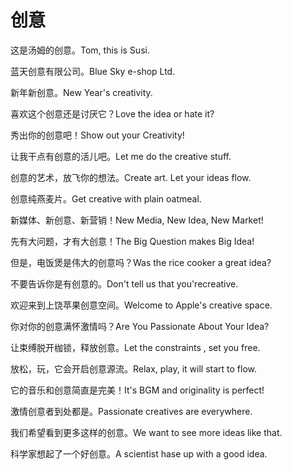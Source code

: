 # 创意

<p><span class="chinese">这是汤姆的创意。</span><span class="english">Tom, this is Susi.</span></p>

<p><span class="chinese">蓝天创意有限公司。</span><span class="english">Blue Sky e-shop Ltd.</span></p>

<p><span class="chinese">新年新创意。</span><span class="english">New Year's creativity.</span></p>

<p><span class="chinese">喜欢这个创意还是讨厌它？</span><span class="english">Love the idea or hate it?</span></p>

<p><span class="chinese">秀出你的创意吧！</span><span class="english">Show out your Creativity!</span></p>

<p><span class="chinese">让我干点有创意的活儿吧。</span><span class="english">Let me do the creative stuff.</span></p>

<p><span class="chinese">创意的艺术，放飞你的想法。</span><span class="english">Create art. Let your ideas flow.</span></p>

<p><span class="chinese">创意纯燕麦片。</span><span class="english">Get creative with plain oatmeal.</span></p>

<p><span class="chinese">新媒体、新创意、新营销！</span><span class="english">New Media, New Idea, New Market!</span></p>

<p><span class="chinese">先有大问题，才有大创意！</span><span class="english">The Big Question makes Big Idea!</span></p>

<p><span class="chinese">但是，电饭煲是伟大的创意吗？</span><span class="english">Was the rice cooker a great idea?</span></p>

<p><span class="chinese">不要告诉你是有创意的。</span><span class="english">Don't tell us that you'recreative.</span></p>

<p><span class="chinese">欢迎来到上饶苹果创意空间。</span><span class="english">Welcome to Apple's creative space.</span></p>

<p><span class="chinese">你对你的创意满怀激情吗？</span><span class="english">Are You Passionate About Your Idea?</span></p>

<p><span class="chinese">让束缚脱开枷锁，释放创意。</span><span class="english">Let the constraints , set you free.</span></p>

<p><span class="chinese">放松，玩，它会开启创意源流。</span><span class="english">Relax, play, it will start to flow.</span></p>

<p><span class="chinese">它的音乐和创意简直是完美！</span><span class="english">It's BGM and originality is perfect!</span></p>

<p><span class="chinese">激情创意者到处都是。</span><span class="english">Passionate creatives are everywhere.</span></p>

<p><span class="chinese">我们希望看到更多这样的创意。</span><span class="english">We want to see more ideas like that.</span></p>

<p><span class="chinese">科学家想起了一个好创意。</span><span class="english">A scientist hase up with a good idea.</span></p>


